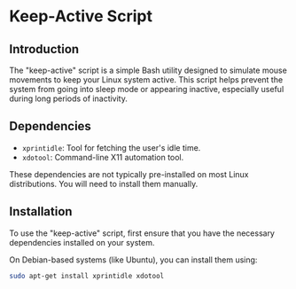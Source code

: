 # Keep-Active Script

## Introduction

The "keep-active" script is a simple Bash utility designed to simulate mouse movements to keep your Linux system active. This script helps prevent the system from going into sleep mode or appearing inactive, especially useful during long periods of inactivity.

## Dependencies

- `xprintidle`: Tool for fetching the user's idle time.
- `xdotool`: Command-line X11 automation tool.

These dependencies are not typically pre-installed on most Linux distributions. You will need to install them manually.

## Installation

To use the "keep-active" script, first ensure that you have the necessary dependencies installed on your system.

On Debian-based systems (like Ubuntu), you can install them using:

```bash
sudo apt-get install xprintidle xdotool
```
